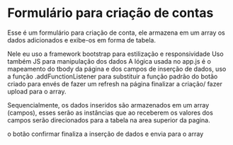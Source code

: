 # Formulário para criação de contas

Esse é um formulário para criação de conta, ele armazena em um array os dados adicionados e exibe-os em forma de tabela.

Nele eu uso a framework bootstrap para estilização e responsividade 
Uso também JS para manipulação dos dados
A lógica usada no app.js é o mapeamento do tbody da página e dos campos de inserção de dados, uso a função .addFunctionListener para substituir a função padrão do botão criado para envés de fazer um refresh na página finalizar a criação/ fazer upload para o array.

Sequencialmente, os dados inseridos são armazenados em um array (campos), esses serão as instâncias que ao receberem os valores dos campos serão direcionados para a tabela na area superior da pagina.

o botão confirmar finaliza a inserção de dados e envia para o array

